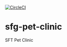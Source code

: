 
[![CircleCI](https://circleci.com/gh/makhameng/sfg-pet-clinic-0.0.2.svg?style=svg)](https://circleci.com/gh/makhameng/sfg-pet-clinic-0.0.2)

# sfg-pet-clinic
SFT Pet Clinic
